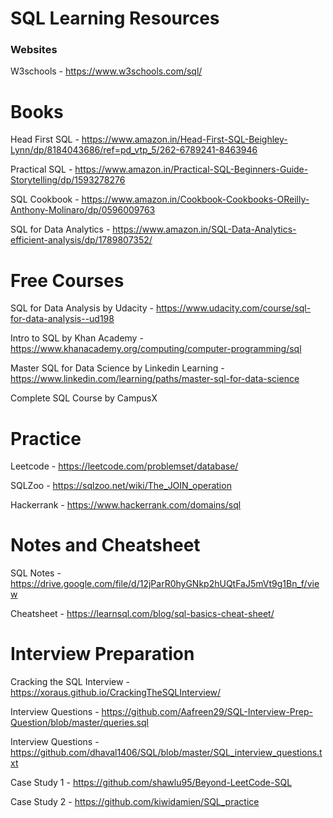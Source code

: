 # SQL Learning Resources

### Websites

W3schools - https://www.w3schools.com/sql/

# Books
Head First SQL - https://www.amazon.in/Head-First-SQL-Beighley-Lynn/dp/8184043686/ref=pd_vtp_5/262-6789241-8463946

Practical SQL - https://www.amazon.in/Practical-SQL-Beginners-Guide-Storytelling/dp/1593278276

SQL Cookbook - https://www.amazon.in/Cookbook-Cookbooks-OReilly-Anthony-Molinaro/dp/0596009763

SQL for Data Analytics - https://www.amazon.in/SQL-Data-Analytics-efficient-analysis/dp/1789807352/


# Free Courses

SQL for Data Analysis by Udacity - https://www.udacity.com/course/sql-for-data-analysis--ud198

Intro to SQL by Khan Academy - https://www.khanacademy.org/computing/computer-programming/sql

Master SQL for Data Science by Linkedin Learning - https://www.linkedin.com/learning/paths/master-sql-for-data-science

Complete SQL Course by CampusX

# Practice

Leetcode - https://leetcode.com/problemset/database/

SQLZoo - https://sqlzoo.net/wiki/The_JOIN_operation

Hackerrank - https://www.hackerrank.com/domains/sql

# Notes and Cheatsheet

SQL Notes - https://drive.google.com/file/d/12jParR0hyGNkp2hUQtFaJ5mVt9g1Bn_f/view

Cheatsheet - https://learnsql.com/blog/sql-basics-cheat-sheet/

# Interview Preparation

Cracking the SQL Interview - https://xoraus.github.io/CrackingTheSQLInterview/

Interview Questions - https://github.com/Aafreen29/SQL-Interview-Prep-Question/blob/master/queries.sql

Interview Questions - https://github.com/dhaval1406/SQL/blob/master/SQL_interview_questions.txt

Case Study 1 - https://github.com/shawlu95/Beyond-LeetCode-SQL

Case Study 2 - https://github.com/kiwidamien/SQL_practice


